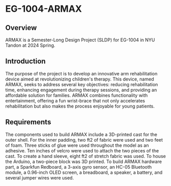 # EG-1004-ARMAX

## Overview
ARMAX is a Semester-Long Design Project (SLDP) for EG-1004 in NYU Tandon at 2024 Spring.

## Introduction
The purpose of the project is to develop an innovative arm rehabilitation device aimed at revolutionizing children's therapy.
This device, named ARMAX, seeks to address several key objectives: reducing rehabilitation time, enhancing engagement during therapy sessions, and providing an affordable solution for families.
ARMAX combines functionality with entertainment, offering a fun wrist-brace that not only accelerates rehabilitation but also makes the process enjoyable for young patients.

## Requirements
The components used to build ARMAX include a 3D-printed cast for the outer shell.
For the inner padding, two ft2 of fabric were used and two feet of foam.
Three sticks of glue were used throughout the model as an adhesive.
Ten inches of velcro were used to attach the two pieces of the cast.
To create a hand sleeve, eight ft2 of stretch fabric was used. To house the Arduino, a two-piece block was 3D printed. 
To build ARMAX hardware part, a Sparkfun Redboard, a 3-axis gyro sensor, an HC-05 Bluetooth module, a 0.96-inch OLED screen, a breadboard, a speaker, a battery, and several jumper wires were used.

